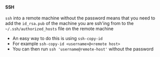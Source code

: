 #### SSH 
`ssh` into a remote machine without the password means that you need to add the `id_rsa.pub` of the machine you are ssh'ing from to the `~/.ssh/authorized_hosts` file on the remote machine
* An easy way to do this is using `ssh-copy-id`
* For example `ssh-copy-id <username>@<remote host>`
* You can then run `ssh 'username@remote-host'` without the password


